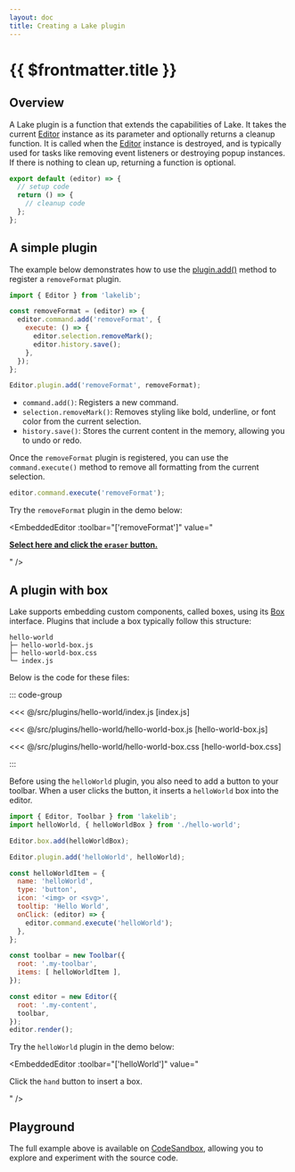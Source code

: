 ```yaml
---
layout: doc
title: Creating a Lake plugin
---
```


# {{ $frontmatter.title }}

## Overview

A Lake plugin is a function that extends the capabilities of Lake. It takes the current [Editor](/reference/editor.md) instance as its parameter and optionally returns a cleanup function. It is called when the [Editor](/reference/editor.md) instance is destroyed, and is typically used for tasks like removing event listeners or destroying popup instances. If there is nothing to clean up, returning a function is optional.

```js
export default (editor) => {
  // setup code
  return () => {
    // cleanup code
  };
};
```


## A simple plugin

The example below demonstrates how to use the [plugin.add()](/reference/plugin.md#add) method to register a `removeFormat` plugin.

```js
import { Editor } from 'lakelib';

const removeFormat = (editor) => {
  editor.command.add('removeFormat', {
    execute: () => {
      editor.selection.removeMark();
      editor.history.save();
    },
  });
};

Editor.plugin.add('removeFormat', removeFormat);
```

* `command.add()`: Registers a new command.
* `selection.removeMark()`: Removes styling like bold, underline, or font color from the current selection.
* `history.save()`: Stores the current content in the memory, allowing you to undo or redo.

Once the `removeFormat` plugin is registered, you can use the `command.execute()` method to remove all formatting from the current selection.

```js
editor.command.execute('removeFormat');
```

Try the `removeFormat` plugin in the demo below:

<EmbeddedEditor :toolbar="['removeFormat']" value="
<p><strong><u>Select here and click the <code>eraser</code> button.</u></strong></p>
" />


## A plugin with box

Lake supports embedding custom components, called boxes, using its [Box](/reference/box.md) interface. Plugins that include a box typically follow this structure:

```
hello-world
├─ hello-world-box.js
├─ hello-world-box.css
└─ index.js
```

Below is the code for these files:

::: code-group

<<< @/src/plugins/hello-world/index.js [index.js]

<<< @/src/plugins/hello-world/hello-world-box.js [hello-world-box.js]

<<< @/src/plugins/hello-world/hello-world-box.css [hello-world-box.css]

:::

Before using the `helloWorld` plugin, you also need to add a button to your toolbar. When a user clicks the button, it inserts a `helloWorld` box into the editor.

```js
import { Editor, Toolbar } from 'lakelib';
import helloWorld, { helloWorldBox } from './hello-world';

Editor.box.add(helloWorldBox);

Editor.plugin.add('helloWorld', helloWorld);

const helloWorldItem = {
  name: 'helloWorld',
  type: 'button',
  icon: '<img> or <svg>',
  tooltip: 'Hello World',
  onClick: (editor) => {
    editor.command.execute('helloWorld');
  },
};

const toolbar = new Toolbar({
  root: '.my-toolbar',
  items: [ helloWorldItem ],
});

const editor = new Editor({
  root: '.my-content',
  toolbar,
});
editor.render();
```

Try the `helloWorld` plugin in the demo below:

<EmbeddedEditor :toolbar="['helloWorld']" value="
<p>Click the <code>hand</code> button to insert a box.</p>
" />


## Playground

The full example above is available on [CodeSandbox](https://codesandbox.io/embed/s2wjyf?module=/src/index.js), allowing you to explore and experiment with the source code.
